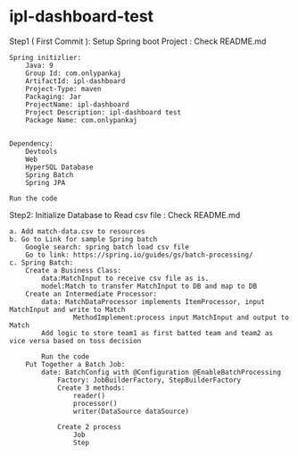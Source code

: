 # ipl-dashboard-test
Step1 ( First Commit ): Setup Spring boot Project : Check README.md
	
	Spring initizlier:
		Java: 9
		Group Id: com.onlypankaj
		ArtifactId: ipl-dashboard
		Project-Type: maven
		Packaging: Jar
		ProjectName: ipl-dashboard
		Project Description: ipl-dashboard test
		Package Name: com.onlypankaj
	
	
	Dependency:
		Devtools
		Web
		HyperSQL Database
		Spring Batch
		Spring JPA
		
	Run the code
		
Step2: Initialize Database to Read csv file : Check README.md

	a. Add match-data.csv to resources
	b. Go to Link for sample Spring batch 
		Google search: spring batch load csv file
		Go to link: https://spring.io/guides/gs/batch-processing/
	c. Spring Batch: 
		Create a Business Class: 
			data:MatchInput to receive csv file as is.
			model:Match to transfer MatchInput to DB and map to DB
		Create an Intermediate Processor:
			data: MatchDataProcessor implements ItemProcessor, input MatchInput and write to Match
					MethodImplement:process input MatchInput and output to Match
			Add logic to store team1 as first batted team and team2 as vice versa based on toss decision
			
			Run the code
		Put Together a Batch Job:
			date: BatchConfig with @Configuration @EnableBatchProcessing
				Factory: JobBuilderFactory, StepBuilderFactory
				Create 3 methods:
					reader()
					processor()
					writer(DataSource dataSource)
					
				Create 2 process
					Job
					Step
					
					
				
					
					
					
	
	
